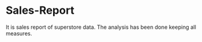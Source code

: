 # Sales-Report
It is sales report of superstore data. The analysis has been done keeping all measures.

